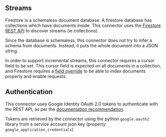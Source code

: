 ## Streams

Firestore is a schemaless document database. A firestore database has collections which have documents inside. This connector uses the [Firestore REST API](https://firebase.google.com/docs/firestore/use-rest-api) to discover streams (ie collections).

Since the database is schemaless, this connector does not try to infer a schema from documents. Instead, it puts the whole document into a JSON string.

In order to support incremental streams, this connector requires a cursor field to be set. This cursor field is expected on all documents in a collection, and Firestore requires a [field override](https://firebase.google.com/docs/reference/firestore/indexes#fieldoverrides) to be able to index documents properly and enable requests.

## Authentication

This connector uses Google Identity OAuth 2.0 tokens to authenticate with the REST API, as per the [documentation recommendation](https://firebase.google.com/docs/firestore/use-rest-api#authentication_and_authorization).

Tokens are retrieved by the connector using the python `google.oauth2` library from a service account json key (property: `google_application_credentials`)